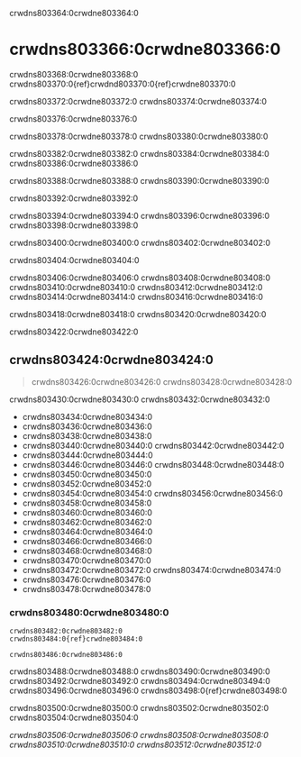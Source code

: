 crwdns803364:0crwdne803364:0
# crwdns803366:0crwdne803366:0

crwdns803368:0crwdne803368:0 crwdns803370:0{ref}crwdnd803370:0{ref}crwdne803370:0

crwdns803372:0crwdne803372:0 crwdns803374:0crwdne803374:0

crwdns803376:0crwdne803376:0

crwdns803378:0crwdne803378:0 crwdns803380:0crwdne803380:0

crwdns803382:0crwdne803382:0 crwdns803384:0crwdne803384:0 crwdns803386:0crwdne803386:0

crwdns803388:0crwdne803388:0 crwdns803390:0crwdne803390:0

crwdns803392:0crwdne803392:0

crwdns803394:0crwdne803394:0 crwdns803396:0crwdne803396:0 crwdns803398:0crwdne803398:0

crwdns803400:0crwdne803400:0 crwdns803402:0crwdne803402:0

crwdns803404:0crwdne803404:0

crwdns803406:0crwdne803406:0 crwdns803408:0crwdne803408:0 crwdns803410:0crwdne803410:0 crwdns803412:0crwdne803412:0 crwdns803414:0crwdne803414:0 crwdns803416:0crwdne803416:0

crwdns803418:0crwdne803418:0 crwdns803420:0crwdne803420:0


<!--
(pd-overview-repro-turingway)=
## _The Turing Way_ Chapter for Communication and Collaboration

We recommend reading the following chapters to understand effective communication and collaboration for project design.

### Basic Requirements
- {ref}`<>`
- {ref}`<>`
- {ref}`<>`

### Advanced Requirements
- {ref}`<>`
- {ref}`<>`
-->

crwdns803422:0crwdne803422:0
## crwdns803424:0crwdne803424:0

> crwdns803426:0crwdne803426:0 crwdns803428:0crwdne803428:0

crwdns803430:0crwdne803430:0 crwdns803432:0crwdne803432:0

- crwdns803434:0crwdne803434:0
- crwdns803436:0crwdne803436:0
- crwdns803438:0crwdne803438:0
- crwdns803440:0crwdne803440:0 crwdns803442:0crwdne803442:0
- crwdns803444:0crwdne803444:0
- crwdns803446:0crwdne803446:0 crwdns803448:0crwdne803448:0
- crwdns803450:0crwdne803450:0
- crwdns803452:0crwdne803452:0
- crwdns803454:0crwdne803454:0 crwdns803456:0crwdne803456:0
- crwdns803458:0crwdne803458:0
- crwdns803460:0crwdne803460:0
- crwdns803462:0crwdne803462:0
- crwdns803464:0crwdne803464:0
- crwdns803466:0crwdne803466:0
- crwdns803468:0crwdne803468:0
- crwdns803470:0crwdne803470:0
- crwdns803472:0crwdne803472:0 crwdns803474:0crwdne803474:0
- crwdns803476:0crwdne803476:0
- crwdns803478:0crwdne803478:0

### crwdns803480:0crwdne803480:0

```{note}
crwdns803482:0crwdne803482:0
crwdns803484:0{ref}crwdne803484:0

crwdns803486:0crwdne803486:0
```

crwdns803488:0crwdne803488:0 crwdns803490:0crwdne803490:0 crwdns803492:0crwdne803492:0 crwdns803494:0crwdne803494:0 crwdns803496:0crwdne803496:0 crwdns803498:0{ref}crwdne803498:0

crwdns803500:0crwdne803500:0 crwdns803502:0crwdne803502:0 crwdns803504:0crwdne803504:0

_crwdns803506:0crwdne803506:0 crwdns803508:0crwdne803508:0 crwdns803510:0crwdne803510:0 crwdns803512:0crwdne803512:0_
